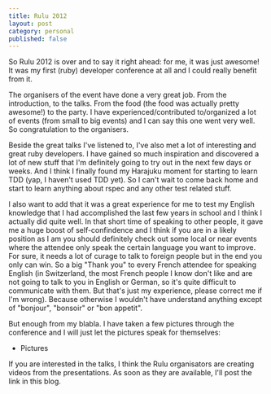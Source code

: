 ```yaml
---
title: Rulu 2012
layout: post
category: personal
published: false
---
```


So Rulu 2012 is over and to say it right ahead: for me, it was just awesome! It was my first (ruby) developer conference at all and I could really benefit from it.

The organisers of the event have done a very great job. From the introduction, to the talks. From the food (the food was actually pretty awesome!) to the party. 
I have experienced/contributed to/organized a lot of events (from small to big events) and I can say this one went very well. So congratulation to the organisers.

Beside the great talks I've listened to, I've also met a lot of interesting and great ruby developers. 
I have gained so much inspiration and discovered a lot of new stuff that I'm definitely going to try out in the next few days or weeks. And I think I finally found my Harajuku moment for 
starting to learn TDD (yap, I haven't used TDD yet). So I can't wait to come back home and start to learn anything about rspec and any other test related stuff.

I also want to add that it was a great experience for me to test my English knowledge that I had accomplished the last few years in school and I think I actually did quite well.
In that short time of speaking to other people, it gave me a huge boost of self-confindence and I think if you are in a likely position as I am you should definitely check out some
local or near events where the attendee only speak the certain language you want to improve. For sure, it needs a lot of curage to talk to foreign people but in the end you only can win.
So a big "Thank you" to every French attendee for speaking English (in Switzerland, the most French people I know don't like and are not going to talk to you in English or German, 
so it's quite difficult to communicate with them. But that's just my experience, please correct me if I'm wrong). Because otherwise I wouldn't have understand anything 
except of "bonjour", "bonsoir" or "bon appetit".

But enough from my blabla. I have taken a few pictures through the conference and I will just let the pictures speak for themselves: 

* Pictures

If you are interested in the talks, I think the Rulu organisators are creating videos
from the presentations. As soon as they are available, I'll post the link in this blog.
